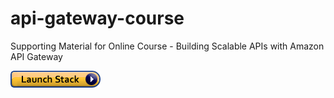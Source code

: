 # api-gateway-course
Supporting Material for Online Course - Building Scalable APIs with Amazon API Gateway


[<img src="./images/cloudformation-launch-stack.png"
     alt="Cloud Formation Launch Stack"
     style="float: left; margin-right: 10px;" />](https://www.google.com)
